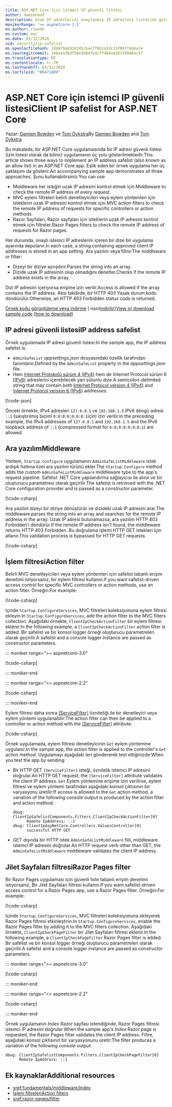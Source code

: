 ```yaml
---
title: ASP.NET Core için istemci IP güvenli listesi
author: damienbod
description: Uzak IP adreslerini onaylanmış IP adresleri listesine göre doğrulamak için ara yazılım veya eylem filtreleri nasıl yazılanın.
monikerRange: '>= aspnetcore-2.1'
ms.author: riande
ms.custom: mvc
ms.date: 03/12/2020
uid: security/ip-safelist
ms.openlocfilehash: 2db879a6918245cbacff8b1a5dc15786ffab6a34
ms.sourcegitcommit: 196e4a36df5be5b04fedcff484a4261f8046ec57
ms.translationtype: MT
ms.contentlocale: tr-TR
ms.lasthandoff: 03/31/2020
ms.locfileid: "80471809"
---
```

# <a name="client-ip-safelist-for-aspnet-core"></a><span data-ttu-id="f743e-103">ASP.NET Core için istemci IP güvenli listesi</span><span class="sxs-lookup"><span data-stu-id="f743e-103">Client IP safelist for ASP.NET Core</span></span>

<span data-ttu-id="f743e-104">Yazar: [Damien Bowden](https://twitter.com/damien_bod) ve [Tom Dykstra](https://github.com/tdykstra)</span><span class="sxs-lookup"><span data-stu-id="f743e-104">By [Damien Bowden](https://twitter.com/damien_bod) and [Tom Dykstra](https://github.com/tdykstra)</span></span>
 
<span data-ttu-id="f743e-105">Bu makalede, bir ASP.NET Core uygulamasında bir IP adresi güvenli listesi (izin listesi olarak da bilinir) uygulamanın üç yolu gösterilmektedir.</span><span class="sxs-lookup"><span data-stu-id="f743e-105">This article shows three ways to implement an IP address safelist (also known as an allow list) in an ASP.NET Core app.</span></span> <span data-ttu-id="f743e-106">Eşlik eden bir örnek uygulama her üç yaklaşımı da gösterir.</span><span class="sxs-lookup"><span data-stu-id="f743e-106">An accompanying sample app demonstrates all three approaches.</span></span> <span data-ttu-id="f743e-107">Şunu kullanabilirsiniz:</span><span class="sxs-lookup"><span data-stu-id="f743e-107">You can use:</span></span>

* <span data-ttu-id="f743e-108">Middleware her isteğin uzak IP adresini kontrol etmek için.</span><span class="sxs-lookup"><span data-stu-id="f743e-108">Middleware to check the remote IP address of every request.</span></span>
* <span data-ttu-id="f743e-109">MVC eylem filtreleri belirli denetleyicileri veya eylem yöntemleri için isteklerin uzak IP adresini kontrol etmek için.</span><span class="sxs-lookup"><span data-stu-id="f743e-109">MVC action filters to check the remote IP address of requests for specific controllers or action methods.</span></span>
* <span data-ttu-id="f743e-110">Razor Sayfaları, Razor sayfaları için isteklerin uzak IP adresini kontrol etmek için filtreler.</span><span class="sxs-lookup"><span data-stu-id="f743e-110">Razor Pages filters to check the remote IP address of requests for Razor pages.</span></span>

<span data-ttu-id="f743e-111">Her durumda, onaylı istemci IP adreslerini içeren bir dize bir uygulama ayarında depolanır.</span><span class="sxs-lookup"><span data-stu-id="f743e-111">In each case, a string containing approved client IP addresses is stored in an app setting.</span></span> <span data-ttu-id="f743e-112">Ara yazılım veya filtre:</span><span class="sxs-lookup"><span data-stu-id="f743e-112">The middleware or filter:</span></span>

* <span data-ttu-id="f743e-113">Dizeyi bir diziye ayrışdırır.</span><span class="sxs-lookup"><span data-stu-id="f743e-113">Parses the string into an array.</span></span> 
* <span data-ttu-id="f743e-114">Dizide uzak IP adresinin olup olmadığını denetler.</span><span class="sxs-lookup"><span data-stu-id="f743e-114">Checks if the remote IP address exists in the array.</span></span>

<span data-ttu-id="f743e-115">Dizi IP adresini içeriyorsa erişime izin verilir.</span><span class="sxs-lookup"><span data-stu-id="f743e-115">Access is allowed if the array contains the IP address.</span></span> <span data-ttu-id="f743e-116">Aksi takdirde, bir HTTP 403 Yasak durum kodu döndürülür.</span><span class="sxs-lookup"><span data-stu-id="f743e-116">Otherwise, an HTTP 403 Forbidden status code is returned.</span></span>

<span data-ttu-id="f743e-117">[Örnek kodu görüntüleme veya indirme](https://github.com/dotnet/AspNetCore.Docs/tree/master/aspnetcore/security/ip-safelist/samples) ( nasıl[indirilir](xref:index#how-to-download-a-sample))</span><span class="sxs-lookup"><span data-stu-id="f743e-117">[View or download sample code](https://github.com/dotnet/AspNetCore.Docs/tree/master/aspnetcore/security/ip-safelist/samples) ([how to download](xref:index#how-to-download-a-sample))</span></span>

## <a name="ip-address-safelist"></a><span data-ttu-id="f743e-118">IP adresi güvenli listesi</span><span class="sxs-lookup"><span data-stu-id="f743e-118">IP address safelist</span></span>

<span data-ttu-id="f743e-119">Örnek uygulamada IP adresi güvenli listesi:</span><span class="sxs-lookup"><span data-stu-id="f743e-119">In the sample app, the IP address safelist is:</span></span>

* <span data-ttu-id="f743e-120">`AdminSafeList` *appsettings.json* dosyasındaki özellik tarafından tanımlanır.</span><span class="sxs-lookup"><span data-stu-id="f743e-120">Defined by the `AdminSafeList` property in the *appsettings.json* file.</span></span>
* <span data-ttu-id="f743e-121">Hem [Internet Protokolü sürüm 4 (IPv4)](https://wikipedia.org/wiki/IPv4) hem de Internet Protocol sürüm 6 [(IPv6)](https://wikipedia.org/wiki/IPv6) adreslerini içerebilecek yarı sütunlu dize.</span><span class="sxs-lookup"><span data-stu-id="f743e-121">A semicolon-delimited string that may contain both [Internet Protocol version 4 (IPv4)](https://wikipedia.org/wiki/IPv4) and [Internet Protocol version 6 (IPv6)](https://wikipedia.org/wiki/IPv6) addresses.</span></span>

[!code-json[](ip-safelist/samples/3.x/ClientIpAspNetCore/appsettings.json?range=1-3&highlight=2)]

<span data-ttu-id="f743e-122">Önceki örnekte, IPv4 adresleri `127.0.0.1` ve `192.168.1.5` IPv6 döngü adresi `::1` (sıkıştırılmış biçimi `0:0:0:0:0:0:0:1`için) izin verilir.</span><span class="sxs-lookup"><span data-stu-id="f743e-122">In the preceding example, the IPv4 addresses of `127.0.0.1` and `192.168.1.5` and the IPv6 loopback address of `::1` (compressed format for `0:0:0:0:0:0:0:1`) are allowed.</span></span>

## <a name="middleware"></a><span data-ttu-id="f743e-123">Ara yazılım</span><span class="sxs-lookup"><span data-stu-id="f743e-123">Middleware</span></span>

<span data-ttu-id="f743e-124">Yöntem, `Startup.Configure` uygulamanın `AdminSafeListMiddleware` istek ardışık hattına özel ara yazılım türünü ekler.</span><span class="sxs-lookup"><span data-stu-id="f743e-124">The `Startup.Configure` method adds the custom `AdminSafeListMiddleware` middleware type to the app's request pipeline.</span></span> <span data-ttu-id="f743e-125">Safelist .NET Core yapılandırma sağlayıcısı ile alınır ve bir oluşturucu parametresi olarak geçirilir.</span><span class="sxs-lookup"><span data-stu-id="f743e-125">The safelist is retrieved with the .NET Core configuration provider and is passed as a constructor parameter.</span></span>

[!code-csharp[](ip-safelist/samples/3.x/ClientIpAspNetCore/Startup.cs?name=snippet_ConfigureAddMiddleware)]

<span data-ttu-id="f743e-126">Ara yazılım dizeyi bir diziye dönüştürür ve dizideki uzak IP adresini arar.</span><span class="sxs-lookup"><span data-stu-id="f743e-126">The middleware parses the string into an array and searches for the remote IP address in the array.</span></span> <span data-ttu-id="f743e-127">Uzak IP adresi bulunamazsa, ara yazılım HTTP 403 Forbidden'ı döndürür.</span><span class="sxs-lookup"><span data-stu-id="f743e-127">If the remote IP address isn't found, the middleware returns HTTP 403 Forbidden.</span></span> <span data-ttu-id="f743e-128">Bu doğrulama işlemi HTTP GET istekleri için atlanır.</span><span class="sxs-lookup"><span data-stu-id="f743e-128">This validation process is bypassed for HTTP GET requests.</span></span>

[!code-csharp[](ip-safelist/samples/Shared/ClientIpSafelistComponents/Middlewares/AdminSafeListMiddleware.cs?name=snippet_ClassOnly)]

## <a name="action-filter"></a><span data-ttu-id="f743e-129">İşlem filtresi</span><span class="sxs-lookup"><span data-stu-id="f743e-129">Action filter</span></span>

<span data-ttu-id="f743e-130">Belirli MVC denetleyicileri veya eylem yöntemleri için safelist tabanlı erişim denetimi istiyorsanız, bir eylem filtresi kullanın.</span><span class="sxs-lookup"><span data-stu-id="f743e-130">If you want safelist-driven access control for specific MVC controllers or action methods, use an action filter.</span></span> <span data-ttu-id="f743e-131">Örneğin:</span><span class="sxs-lookup"><span data-stu-id="f743e-131">For example:</span></span>

[!code-csharp[](ip-safelist/samples/Shared/ClientIpSafelistComponents/Filters/ClientIpCheckActionFilter.cs?name=snippet_ClassOnly)]

<span data-ttu-id="f743e-132">Içinde `Startup.ConfigureServices`, MVC filtreleri koleksiyonuna eylem filtresi ekleyin.</span><span class="sxs-lookup"><span data-stu-id="f743e-132">In `Startup.ConfigureServices`, add the action filter to the MVC filters collection.</span></span> <span data-ttu-id="f743e-133">Aşağıdaki örnekte, `ClientIpCheckActionFilter` bir eylem filtresi eklenir.</span><span class="sxs-lookup"><span data-stu-id="f743e-133">In the following example, a `ClientIpCheckActionFilter` action filter is added.</span></span> <span data-ttu-id="f743e-134">Bir safelist ve bir konsol logger örneği oluşturucu parametreleri olarak geçirilir.</span><span class="sxs-lookup"><span data-stu-id="f743e-134">A safelist and a console logger instance are passed as constructor parameters.</span></span>

::: moniker range=">= aspnetcore-3.0"

[!code-csharp[](ip-safelist/samples/3.x/ClientIpAspNetCore/Startup.cs?name=snippet_ConfigureServicesActionFilter)]

::: moniker-end

::: moniker range="<= aspnetcore-2.2"

[!code-csharp[](ip-safelist/samples/2.x/ClientIpAspNetCore/Startup.cs?name=snippet_ConfigureServicesActionFilter)]

::: moniker-end

<span data-ttu-id="f743e-135">Eylem filtresi daha sonra [[ServiceFilter]](xref:Microsoft.AspNetCore.Mvc.ServiceFilterAttribute) özniteliği ile bir denetleyici veya eylem yöntemi uygulanabilir:</span><span class="sxs-lookup"><span data-stu-id="f743e-135">The action filter can then be applied to a controller or action method with the [[ServiceFilter]](xref:Microsoft.AspNetCore.Mvc.ServiceFilterAttribute) attribute:</span></span>

[!code-csharp[](ip-safelist/samples/3.x/ClientIpAspNetCore/Controllers/ValuesController.cs?name=snippet_ActionFilter&highlight=1)]

<span data-ttu-id="f743e-136">Örnek uygulamada, eylem filtresi denetleyicinin `Get` eylem yöntemine uygulanır.</span><span class="sxs-lookup"><span data-stu-id="f743e-136">In the sample app, the action filter is applied to the controller's `Get` action method.</span></span> <span data-ttu-id="f743e-137">Uygulamayı aşağıdaki leri göndererek test ettiğinizde:</span><span class="sxs-lookup"><span data-stu-id="f743e-137">When you test the app by sending:</span></span>

* <span data-ttu-id="f743e-138">Bir HTTP GET `[ServiceFilter]` isteği, öznitelik istemci IP adresini doğrular.</span><span class="sxs-lookup"><span data-stu-id="f743e-138">An HTTP GET request, the `[ServiceFilter]` attribute validates the client IP address.</span></span> <span data-ttu-id="f743e-139">`Get` Eylem yöntemine erişime izin verilirse, eylem filtresi ve eylem yöntemi tarafından aşağıdaki konsol çıktısının bir varyasyonu üretilir:</span><span class="sxs-lookup"><span data-stu-id="f743e-139">If access is allowed to the `Get` action method, a variation of the following console output is produced by the action filter and action method:</span></span>

    ```
    dbug: ClientIpSafelistComponents.Filters.ClientIpCheckActionFilter[0]
          Remote IpAddress: ::1
    dbug: ClientIpAspNetCore.Controllers.ValuesController[0]
          successful HTTP GET    
    ```

* <span data-ttu-id="f743e-140">GET dışında bir HTTP istek `AdminSafeListMiddleware` fiili, middleware istemci IP adresini doğrular.</span><span class="sxs-lookup"><span data-stu-id="f743e-140">An HTTP request verb other than GET, the `AdminSafeListMiddleware` middleware validates the client IP address.</span></span>

## <a name="razor-pages-filter"></a><span data-ttu-id="f743e-141">Jilet Sayfaları filtresi</span><span class="sxs-lookup"><span data-stu-id="f743e-141">Razor Pages filter</span></span>

<span data-ttu-id="f743e-142">Bir Razor Pages uygulaması için güvenli liste tabanlı erişim denetimi istiyorsanız, Bir Jilet Sayfaları filtresi kullanın.</span><span class="sxs-lookup"><span data-stu-id="f743e-142">If you want safelist-driven access control for a Razor Pages app, use a Razor Pages filter.</span></span> <span data-ttu-id="f743e-143">Örneğin:</span><span class="sxs-lookup"><span data-stu-id="f743e-143">For example:</span></span>

[!code-csharp[](ip-safelist/samples/Shared/ClientIpSafelistComponents/Filters/ClientIpCheckPageFilter.cs?name=snippet_ClassOnly)]

<span data-ttu-id="f743e-144">Içinde `Startup.ConfigureServices`, MVC filtreleri koleksiyonuna ekleyerek Razor Pages filtresi etkinleştirin.</span><span class="sxs-lookup"><span data-stu-id="f743e-144">In `Startup.ConfigureServices`, enable the Razor Pages filter by adding it to the MVC filters collection.</span></span> <span data-ttu-id="f743e-145">Aşağıdaki örnekte, `ClientIpCheckPageFilter` bir Jilet Sayfaları filtresi eklenir.</span><span class="sxs-lookup"><span data-stu-id="f743e-145">In the following example, a `ClientIpCheckPageFilter` Razor Pages filter is added.</span></span> <span data-ttu-id="f743e-146">Bir safelist ve bir konsol logger örneği oluşturucu parametreleri olarak geçirilir.</span><span class="sxs-lookup"><span data-stu-id="f743e-146">A safelist and a console logger instance are passed as constructor parameters.</span></span>

::: moniker range=">= aspnetcore-3.0"

[!code-csharp[](ip-safelist/samples/3.x/ClientIpAspNetCore/Startup.cs?name=snippet_ConfigureServicesPageFilter)]

::: moniker-end

::: moniker range="<= aspnetcore-2.2"

[!code-csharp[](ip-safelist/samples/2.x/ClientIpAspNetCore/Startup.cs?name=snippet_ConfigureServicesPageFilter)]

::: moniker-end

<span data-ttu-id="f743e-147">Örnek uygulamanın *Index* Razor sayfası istendiğinde, Razor Pages filtresi istemci IP adresini doğrular.</span><span class="sxs-lookup"><span data-stu-id="f743e-147">When the sample app's *Index* Razor page is requested, the Razor Pages filter validates the client IP address.</span></span> <span data-ttu-id="f743e-148">Filtre, aşağıdaki konsol çıktısının bir varyasyonunu üretir:</span><span class="sxs-lookup"><span data-stu-id="f743e-148">The filter produces a variation of the following console output:</span></span>

```
dbug: ClientIpSafelistComponents.Filters.ClientIpCheckPageFilter[0]
      Remote IpAddress: ::1
```

## <a name="additional-resources"></a><span data-ttu-id="f743e-149">Ek kaynaklar</span><span class="sxs-lookup"><span data-stu-id="f743e-149">Additional resources</span></span>

* <xref:fundamentals/middleware/index>
* [<span data-ttu-id="f743e-150">İşlem filtreleri</span><span class="sxs-lookup"><span data-stu-id="f743e-150">Action filters</span></span>](xref:mvc/controllers/filters#action-filters)
* <xref:razor-pages/filter>
